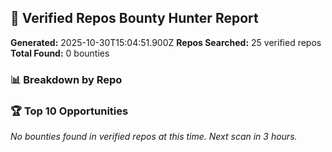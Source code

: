 ## 🎯 Verified Repos Bounty Hunter Report

**Generated:** 2025-10-30T15:04:51.900Z
**Repos Searched:** 25 verified repos
**Total Found:** 0 bounties

### 📊 Breakdown by Repo


### 🏆 Top 10 Opportunities

*No bounties found in verified repos at this time. Next scan in 3 hours.*

